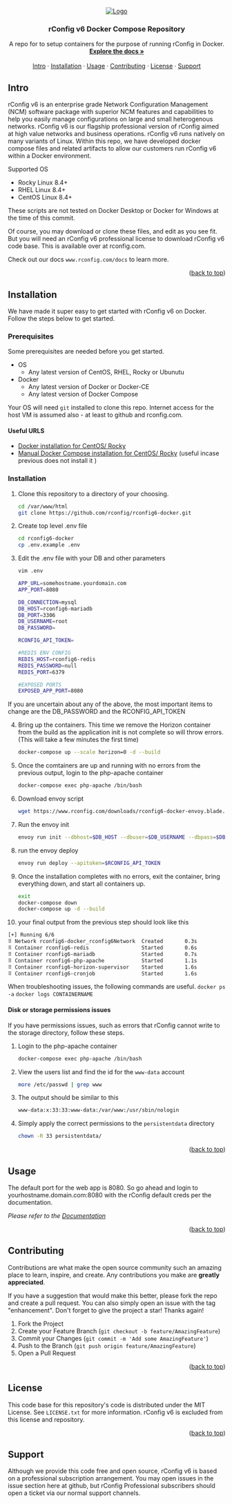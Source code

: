 <!-- References:
https://www.twilio.com/blog/get-started-docker-laravel
https://laravel-for-newbie.kejyun.com/en/advanced/scheduling/docker/
https://github.com/mohammadain/laravel-docker-cron/blob/master/Dockerfile -->

<!-- Improved compatibility of back to top link: See: https://github.com/othneildrew/Best-README-Template/pull/73 -->

<a name="readme-top"></a>

<!-- PROJECT LOGO -->
<br />
<div align="center">
  <a href="https://github.com/rconfig/rconfig6-docker">
    <img src="https://www.rconfig.com/images/new_logos/blue_logos/artwork_blue_horizontal_Artboard_1_96px.png" alt="Logo" >
  </a>

  <h3 align="center">rConfig v6 Docker Compose Repository</h3>

  <p align="center">
    A repo for to setup containers for the purpose of running rConfig in Docker.
    <br />
    <a href="https://www.rconfig.com/docs"><strong>Explore the docs »</strong></a>
    <br />
    <br />
    <a href="https://github.com/rconfig/rconfig6-docker/#intro">Intro</a>
    ·
    <a href="https://github.com/rconfig/rconfig6-docker/#setup">Installation</a>
    ·
    <a href="https://github.com/rconfig/rconfig6-docker/#usage">Usage</a>
    ·
    <a href="https://github.com/rconfig/rconfig6-docker/#contributing">Contributing</a>
    ·
    <a href="https://github.com/rconfig/rconfig6-docker/#license">License</a>
    ·
    <a href="https://github.com/rconfig/rconfig6-docker/#support">Support</a>
  </p>
</div>

<!-- Intro -->

<a name="intro"></a>

## Intro

rConfig v6 is an enterprise grade Network Configuration Management (NCM) software package with superior NCM features and capabilities to help you easily manage configurations on large and small heterogenous networks. rConfig v6 is our flagship professional version of rConfig aimed at high value networks and business operations. rConfig v6 runs natively on many variants of Linux. Within this repo, we have developed docker compose files and related artifacts to allow our customers run rConfig v6 within a Docker environment.

Supported OS

- Rocky Linux 8.4+
- RHEL Linux 8.4+
- CentOS Linux 8.4+

These scripts are not tested on Docker Desktop or Docker for Windows at the time of this commit.

Of course, you may download or clone these files, and edit as you see fit. But you will need an rConfig v6 professional license to download rConfig v6 code base. This is available over at rconfig.com.

Check out our docs `www.rconfig.com/docs` to learn more.

<p align="right">(<a href="#readme-top">back to top</a>)</p>

<!-- Installation -->

<a name="setup"></a>

## Installation

We have made it super easy to get started with rConfig v6 on Docker. Follow the steps below to get started.

### Prerequisites

Some prerequisites are needed before you get started.

- OS
  - Any latest version of CentOS, RHEL, Rocky or Ubunutu
- Docker
  - Any latest version of Docker or Docker-CE
  - Any latest version of Docker Compose

Your OS will need `git` installed to clone this repo. Internet access for the host VM is assumed also - at least to github and rconfig.com.

#### Useful URLS

- [Docker installation for CentOS/ Rocky](https://docs.docker.com/engine/install/centos/)
- [Manual Docker Compose installation for CentOS/ Rocky](https://docs.docker.com/compose/install/other/) (useful incase previous does not install it )

### Installation

1. Clone this repository to a directory of your choosing.

   ```sh
   cd /var/www/html
   git clone https://github.com/rconfig/rconfig6-docker.git
   ```

2. Create top level .env file

   ```sh
   cd rconfig6-docker
   cp .env.example .env
   ```

3. Edit the .env file with your DB and other parameters

   ```sh
   vim .env
   ```

   ```sh
   APP_URL=somehostname.yourdomain.com
   APP_PORT=8080

   DB_CONNECTION=mysql
   DB_HOST=rconfig6-mariadb
   DB_PORT=3306
   DB_USERNAME=root
   DB_PASSWORD=

   RCONFIG_API_TOKEN=

   #REDIS ENV CONFIG
   REDIS_HOST=rconfig6-redis
   REDIS_PASSWORD=null
   REDIS_PORT=6379

   #EXPOSED PORTS
   EXPOSED_APP_PORT=8080
   ```

If you are uncertain about any of the above, the most important items to change are the DB_PASSWORD and the RCONFIG_API_TOKEN

4. Bring up the containers. This time we remove the Horizon container from the build as the application init is not complete so will throw errors. (This will take a few minutes the first time)

   ```sh
   docker-compose up --scale horizon=0 -d --build
   ```

5. Once the comtainers are up and running with no errors from the previous output,
   login to the php-apache container

   ```sh
   docker-compose exec php-apache /bin/bash
   ```

6. Download envoy script

   ```sh
   wget https://www.rconfig.com/downloads/rconfig6-docker-envoy.blade.php -O /var/www/html/rconfig6/Envoy.blade.php
   ```

7. Run the envoy init

   ```sh
   envoy run init --dbhost=$DB_HOST --dbuser=$DB_USERNAME --dbpass=$DB_PASSWORD --hostname=$APP_URL --apitoken=$RCONFIG_API_TOKEN
   ```

8. run the envoy deploy

   ```sh
   envoy run deploy --apitoken=$RCONFIG_API_TOKEN
   ```

9. Once the installation completes with no errors, exit the container, bring everything down, and start all containers up.

   ```sh
   exit
   docker-compose down
   docker-compose up -d --build
   ```

10. your final output from the previous step should look like this

```sh
[+] Running 6/6
⠿ Network rconfig6-docker_rconfig6Network  Created       0.3s
⠿ Container rconfig6-redis                 Started       0.6s
⠿ Container rconfig6-mariadb               Started       0.7s
⠿ Container rconfig6-php-apache            Started       1.1s
⠿ Container rconfig6-horizon-supervisor    Started       1.6s
⠿ Container rconfig6-cronjob               Started       1.6s
```

When troubleshooting issues, the following commands are useful.
`docker ps -a`
`docker logs CONTAINERNAME`

#### Disk or storage permissions issues

If you have permissions issues, such as errors that rConfig cannot write to the storage directory, follow these steps.

1. Login to the php-apache container

   ```sh
   docker-compose exec php-apache /bin/bash
   ```

2. View the users list and find the id for the `www-data` account

   ```sh
   more /etc/passwd | grep www
   ```

3. The output should be similar to this

   ```sh
   www-data:x:33:33:www-data:/var/www:/usr/sbin/nologin
   ```

4. Simply apply the correct permissions to the `persistentdata` directory
   ```sh
   chown -R 33 persistentdata/
   ```

<p align="right">(<a href="#readme-top">back to top</a>)</p>

<!-- USAGE EXAMPLES -->

<a name="usage"></a>

## Usage

The default port for the web app is 8080. So go ahead and login to yourhostname.domain.com:8080 with the rConfig default creds per the documentation.

_Please refer to the [Documentation](https://www.rconfig.com/docs)_

<p align="right">(<a href="#readme-top">back to top</a>)</p>

<!-- CONTRIBUTING -->

<a name="contributing"></a>

## Contributing

Contributions are what make the open source community such an amazing place to learn, inspire, and create. Any contributions you make are **greatly appreciated**.

If you have a suggestion that would make this better, please fork the repo and create a pull request. You can also simply open an issue with the tag "enhancement".
Don't forget to give the project a star! Thanks again!

1. Fork the Project
2. Create your Feature Branch (`git checkout -b feature/AmazingFeature`)
3. Commit your Changes (`git commit -m 'Add some AmazingFeature'`)
4. Push to the Branch (`git push origin feature/AmazingFeature`)
5. Open a Pull Request

<p align="right">(<a href="#readme-top">back to top</a>)</p>

<!-- LICENSE -->

<a name="license"></a>

## License

This code base for this repository's code is distributed under the MIT License. See `LICENSE.txt` for more information. rConfig v6 is excluded from this license and repository.

<p align="right">(<a href="#readme-top">back to top</a>)</p>

<!-- https://github.com/othneildrew/Best-README-Template/blob/master/README.md -->

<a name="support"></a>

## Support

Although we provide this code free and open source, rConfig v6 is based on a professional subscription arrangement. You may open issues in the issue section here at github, but rConfig Professional subscribers should open a ticket via our normal support channels.
